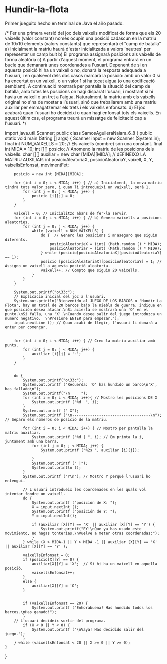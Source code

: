 # Hundir-la-flota
Primer jueguito hecho en terminal de Java el año pasado.

/* Fer una primera versió del joc dels vaixells modificat de forma que els 20 vaixells (valor constant) només ocupin una posició cadascun en la matriu de 10x10 elements (valors constants) que representarà el "camp de batalla"
a) Inicialment la matriu haurà d'estar inicialitzada a valors 'neutres' per representar un camp buit
b) El programa assignarà posicions als vaixells de forma aleatòria
c) A partir d'aquest moment, el programa entrarà en un bucle que demanarà unes coordenades a l'usuari. Depenent de si en aquesta posició hi ha un vaixell o no, donarà la resposta adequada a l'usuari, i en qualsevol dels dos casos 
marcarà la posició: amb un valor 0 si ha encertat en un vaixell, o un valor 1 si ha tocat aigua (o una codificació semblant). A continuació mostrarà per pantalla la situació del camp de batalla, amb totes les posicions 
on hagi disparat l'usuari, i mostrant si hi havia un vaixell o un tret a l'aigua. Naturalment, la matriu amb els vaixells original no s'ha de mostar a l'usuari, sinó que treballarem amb una matriu auxiliar per emmagatzemar els 
trets i els vaixells enfonsats.
d) El joc acabarà quan l'usuari ho decideixi o quan hagi enfonsat tots els vaixells. En aquest últim cas, el programa treurà un missatge de felicitació cap a l'usuari. */

import java.util.Scanner;
public class SamosAguileraNaiara_6_8 {
    public static void main (String [] args) {
        Scanner input = new Scanner (System.in);
        final int NUM_VAIXELLS = 20; // Els vaixells (nombre) són una constant.
        final int MIDA = 10;
        int [][] posicio; // Anomeno la matriu de les posicions dels vaixells.
        char [][] auxiliar = new char [MIDA][MIDA]; // dEFINEIXO LA MATRIU AUXILIAR.
        int posicioAleatoriaX, posicioAleatoriaY, vaixell, X, Y, vaixellsEnfonsat, movimentFet;

        posicio = new int [MIDA][MIDA];

        for (int i = 0; i < MIDA; i++) { // a) Inicialment, la meva matriu tindrà tots valor zero, i quan li introdueixi un vaixell, serà 1.
            for (int j = 0; j < MIDA; j++) {
                posicio [i][j] = 0;
            }
        }

        vaixell = 0; // Inicialitzo abans de fer-la servir.
        for (int i = 0; i < MIDA; i++) { // b) Genero vaixells a posicions aleatories.
            for (int j = 0; j < MIDA; j++) {
                while (vaixell < NUM_VAIXELLS) {
                    do {  // Genero les posicions i m'aseguro que siguin diferents.
                        posicioAleatoriaX = (int) (Math.random () * MIDA);
                        posicioAleatoriaY = (int) (Math.random () * MIDA);
                    } while (posicio[posicioAleatoriaX][posicioAleatoriaY] == 1);
                    posicio [posicioAleatoriaX][posicioAleatoriaY] = 1; // Assigno un vaixell a aquesta posició aleatoria.
                    vaixell++; // Compto que siguin 20 vaixells.
                }
            }
        }

        System.out.printf("o\33c");
        // Explicació inicial del joc a l'usuari.
        System.out.println("Bienvenido al JUEGO DE LOS BARCOS o 'Hundir La Flota', hay un total de 20 barcos bajo la niebla de guerra, indique en que posición desea atacar.\nSi acierta se mostrará una 'O' en el punto.\nSi falla, una 'X'.\nCuando desee salir del juego introduzca un numero negativo.  \nPresione ENTER para empezar.");    
        input.nextLine (); // Quan acabi de llegir, l'usuari li donarà a enter per començar.


        for (int i = 0; i < MIDA; i++) { // Creo la matriu auxiliar amb punts.
            for (int j = 0; j < MIDA; j++) {
                auxiliar [i][j] = '·';
            }
        }


        do {
            System.out.printf("o\33c");
            System.out.printf ("Recuerda: 'O' has hundido un barco\n'X', has fallado\n");
            System.out.printf("\n     ");
            for (int i = 0; i < MIDA; i++){ // Mostro les posicions DE X
                System.out.printf ("%d  ", i);
            }
            System.out.printf (" X");
            System.out.printf ("\n-----------------------------------\n"); // Separo els números de posició de la matriu.

            for (int i = 0; i < MIDA; i++) { // Mostro per pantalla la matriu auxiliar.
                System.out.printf ("%d | ", i); // Em primta la i, juntament amb una barra.
                for (int j = 0; j < MIDA; j++) {
                    System.out.printf ("%2s ", auxiliar [i][j]);
                
                }
                System.out.printf (" |");
                System.out.println ();
            }
            System.out.printf ("Y\n"); // Mostro Y perquè l'usuari ho entengui.

            // L'usuari introdueix les coordenades en les quals vol intentar fondre un vaixell.
            do {
                System.out.printf ("posición de X: ");
                X = input.nextInt ();
                System.out.printf ("posición de Y: ");
                Y = input.nextInt();
    
                if (auxiliar [X][Y] == 'X' || auxiliar [X][Y] == 'Y') {
                    System.out.printf("EY!\nQue ya has usado este movimiento, no hagas tonterías.\nVuelve a meter otras coordenadas:");
                }
            } while (X > MIDA-1 || Y > MIDA -1 || auxiliar [X][Y] == 'X' || auxiliar [X][Y] == 'Y' );

            vaixellsEnfonsat = 0;
            if (posicio[X][Y] == 0) {
                auxiliar[X][Y] = 'X';  // Si hi ha un vaixell en aquella posició,
                vaixellsEnfonsat++;
            }
            else {
                auxiliar[X][Y] = 'O';
            }


            if (vaixellsEnfonsat == 20) {
                System.out.printf ("Enhorabuena! Has hundido todos los barcos.\nHas ganado!");
            }
        // L'usuari decideix sortir del programa.
            if (X < 0 || Y < 0) {
                System.out.printf ("\nVaya! Has decidido salir del juego.");
            }
        } while (vaixellsEnfonsat < 20 || X >= 0 || Y >= 0);
    }
    
}
